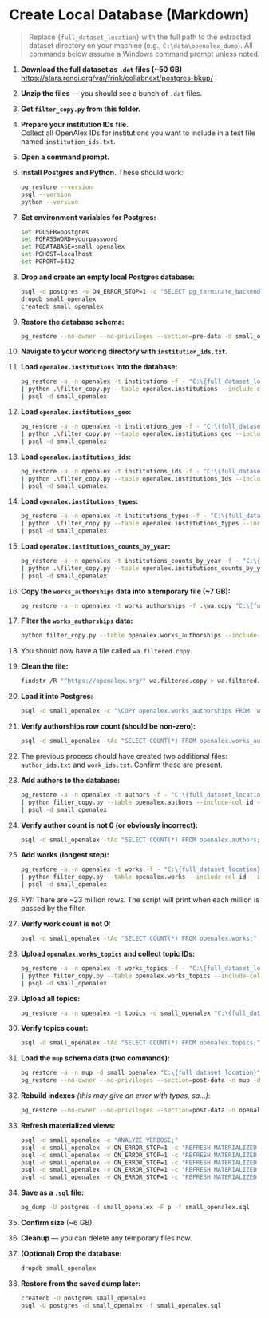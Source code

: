 # Create Local Database (Markdown)

> Replace `{full_dataset_location}` with the full path to the extracted dataset directory on your machine (e.g., `C:\data\openalex_dump`). All commands below assume a Windows command prompt unless noted.

1. **Download the full dataset as `.dat` files (~50 GB)**  
   https://stars.renci.org/var/frink/collabnext/postgres-bkup/

2. **Unzip the files** — you should see a bunch of `.dat` files.

3. **Get `filter_copy.py` from this folder.**

4. **Prepare your institution IDs file.**  
   Collect all OpenAlex IDs for institutions you want to include in a text file named `institution_ids.txt`.

5. **Open a command prompt.**

6. **Install Postgres and Python.** These should work:
   
   ```bash
   pg_restore --version
   psql --version
   python --version
   ```

7. **Set environment variables for Postgres:**
   
   ```bash
   set PGUSER=postgres
   set PGPASSWORD=yourpassword
   set PGDATABASE=small_openalex
   set PGHOST=localhost
   set PGPORT=5432
   ```

8. **Drop and create an empty local Postgres database:**
   
   ```bash
   psql -d postgres -v ON_ERROR_STOP=1 -c "SELECT pg_terminate_backend(pid) FROM pg_stat_activity WHERE datname='small_openalex';"
   dropdb small_openalex
   createdb small_openalex
   ```

9. **Restore the database schema:**
   
   ```bash
   pg_restore --no-owner --no-privileges --section=pre-data -d small_openalex "C:\{full_dataset_location}"
   ```

10. **Navigate to your working directory with `institution_ids.txt`.**

11. **Load `openalex.institutions` into the database:**
    
    ```bash
    pg_restore -a -n openalex -t institutions -f - "C:\{full_dataset_location}" ^
    | python .\filter_copy.py --table openalex.institutions --include-col id --ids-file .\institution_ids.txt ^
    | psql -d small_openalex
    ```

12. **Load `openalex.institutions_geo`:**
    
    ```bash
    pg_restore -a -n openalex -t institutions_geo -f - "C:\{full_dataset_location}" ^
    | python .\filter_copy.py --table openalex.institutions_geo --include-col institution_id --ids-file .\institution_ids.txt ^
    | psql -d small_openalex
    ```

13. **Load `openalex.institutions_ids`:**
    
    ```bash
    pg_restore -a -n openalex -t institutions_ids -f - "C:\{full_dataset_location}" ^
    | python .\filter_copy.py --table openalex.institutions_ids --include-col institution_id --ids-file .\institution_ids.txt ^
    | psql -d small_openalex
    ```

14. **Load `openalex.institutions_types`:**
    
    ```bash
    pg_restore -a -n openalex -t institutions_types -f - "C:\{full_dataset_location}" ^
    | python .\filter_copy.py --table openalex.institutions_types --include-col institution_id --ids-file .\institution_ids.txt ^
    | psql -d small_openalex
    ```

15. **Load `openalex.institutions_counts_by_year`:**
    
    ```bash
    pg_restore -a -n openalex -t institutions_counts_by_year -f - "C:\{full_dataset_location}" ^
    | python .\filter_copy.py --table openalex.institutions_counts_by_year --include-col institution_id --ids-file .\institution_ids.txt ^
    | psql -d small_openalex
    ```

16. **Copy the `works_authorships` data into a temporary file (~7 GB):**
    
    ```bash
    pg_restore -a -n openalex -t works_authorships -f .\wa.copy "C:\{full_dataset_location}"
    ```

17. **Filter the `works_authorships` data:**
    
    ```bash
    python filter_copy.py --table openalex.works_authorships --include-col institution_id --ids-file institution_ids.txt --emit-id author_id=author_ids.txt --emit-id work_id=work_ids.txt < wa.copy > wa.filtered.copy
    ```

18. You should now have a file called `wa.filtered.copy`.

19. **Clean the file:**
    
    ```bash
    findstr /R "^https://openalex.org/" wa.filtered.copy > wa.filtered.data
    ```

20. **Load it into Postgres:**
    
    ```bash
    psql -d small_openalex -c "\COPY openalex.works_authorships FROM 'wa.filtered.data' WITH (FORMAT text, DELIMITER E'\t', NULL '\N');"
    ```

21. **Verify authorships row count (should be non-zero):**
    
    ```bash
    psql -d small_openalex -tAc "SELECT COUNT(*) FROM openalex.works_authorships;"
    ```

22. The previous process should have created two additional files: `author_ids.txt` and `work_ids.txt`. Confirm these are present.

23. **Add authors to the database:**
    
    ```bash
    pg_restore -a -n openalex -t authors -f - "C:\{full_dataset_location}" ^
    | python filter_copy.py --table openalex.authors --include-col id --ids-file author_ids.txt ^
    | psql -d small_openalex
    ```

24. **Verify author count is not 0 (or obviously incorrect):**
    
    ```bash
    psql -d small_openalex -tAc "SELECT COUNT(*) FROM openalex.authors;"
    ```

25. **Add works (longest step):**
    
    ```bash
    pg_restore -a -n openalex -t works -f - "C:\{full_dataset_location}" ^
    | python filter_copy.py --table openalex.works --include-col id --ids-file work_ids.txt ^
    | psql -d small_openalex
    ```

26. *FYI:* There are ~23 million rows. The script will print when each million is passed by the filter.

27. **Verify work count is not 0:**
    
    ```bash
    psql -d small_openalex -tAc "SELECT COUNT(*) FROM openalex.works;"
    ```

28. **Upload `openalex.works_topics` and collect topic IDs:**
    
    ```bash
    pg_restore -a -n openalex -t works_topics -f - "C:\{full_dataset_location}" ^
    | python filter_copy.py --table openalex.works_topics --include-col work_id --ids-file work_ids.txt --emit-id topic_id=topic_ids.txt ^
    | psql -d small_openalex
    ```

29. **Upload all topics:**
    
    ```bash
    pg_restore -a -n openalex -t topics -d small_openalex "C:\{full_dataset_location}"
    ```

30. **Verify topics count:**
    
    ```bash
    psql -d small_openalex -tAc "SELECT COUNT(*) FROM openalex.topics;"
    ```

31. **Load the `mup` schema data (two commands):**
    
    ```bash
    pg_restore -a -n mup -d small_openalex "C:\{full_dataset_location}"
    pg_restore --no-owner --no-privileges --section=post-data -n mup -d small_openalex "C:\{full_dataset_location}"
    ```

32. **Rebuild indexes** *(this may give an error with types, sa…)*:
    
    ```bash
    pg_restore --no-owner --no-privileges --section=post-data -n openalex -d small_openalex "C:\{full_dataset_location}"
    ```

33. **Refresh materialized views:**
    
    ```bash
    psql -d small_openalex -c "ANALYZE VERBOSE;"
    psql -d small_openalex -v ON_ERROR_STOP=1 -c "REFRESH MATERIALIZED VIEW public.search_by_authors_mv;"
    psql -d small_openalex -v ON_ERROR_STOP=1 -c "REFRESH MATERIALIZED VIEW public.search_by_institution_mv;"
    psql -d small_openalex -v ON_ERROR_STOP=1 -c "REFRESH MATERIALIZED VIEW public.search_by_institution_topic_data_mv;"
    psql -d small_openalex -v ON_ERROR_STOP=1 -c "REFRESH MATERIALIZED VIEW public.search_by_topic_data_mv;"
    psql -d small_openalex -v ON_ERROR_STOP=1 -c "REFRESH MATERIALIZED VIEW public.search_by_topic_totals_mv;"
    ```

34. **Save as a `.sql` file:**
    
    ```bash
    pg_dump -U postgres -d small_openalex -F p -f small_openalex.sql
    ```

35. **Confirm size** (~6 GB).

36. **Cleanup** — you can delete any temporary files now.

37. **(Optional) Drop the database:**
    
    ```bash
    dropdb small_openalex
    ```

38. **Restore from the saved dump later:**
    
    ```bash
    createdb -U postgres small_openalex
    psql -U postgres -d small_openalex -f small_openalex.sql
    ```
